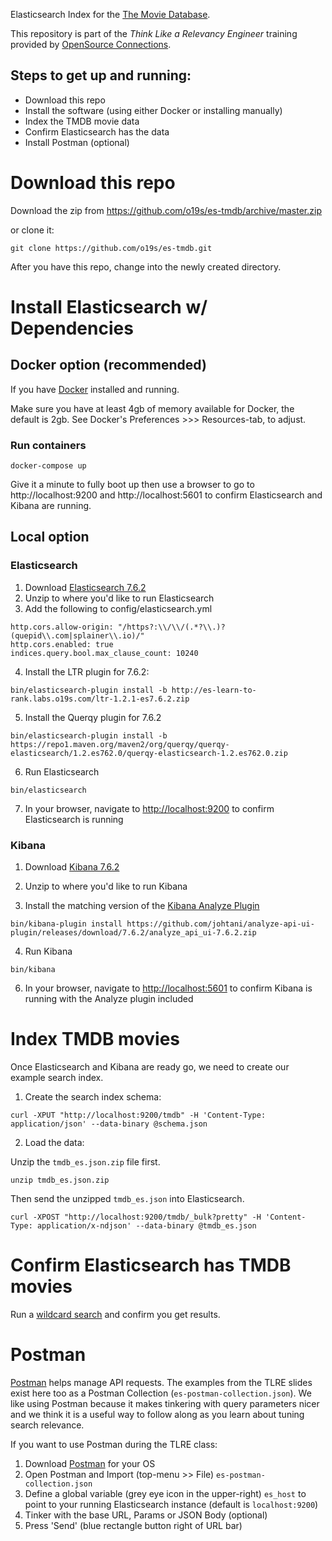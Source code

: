 Elasticsearch Index for the [The Movie Database](http://themoviedb.com).

This repository is part of the _Think Like a Relevancy Engineer_ training provided by [OpenSource Connections](https://opensourceconnections.com/events/training/).

## Steps to get up and running:
- Download this repo
- Install the software (using either Docker or installing manually)
- Index the TMDB movie data
- Confirm Elasticsearch has the data
- Install Postman (optional)

# Download this repo

Download the zip from https://github.com/o19s/es-tmdb/archive/master.zip

or clone it:

```
git clone https://github.com/o19s/es-tmdb.git
```

After you have this repo, change into the newly created directory.

# Install Elasticsearch w/ Dependencies

## Docker option (recommended)

If you have [Docker](https://www.docker.com/products/docker-desktop) installed and running.

Make sure you have at least 4gb of memory available for Docker, the default is 2gb. See Docker's Preferences >>> Resources-tab, to adjust.

### Run containers

```
docker-compose up
```

Give it a minute to fully boot up then use a browser to go to http://localhost:9200 and http://localhost:5601 to confirm Elasticsearch and Kibana are running.

## Local option

### Elasticsearch

1. Download [Elasticsearch 7.6.2](https://www.elastic.co/downloads/past-releases/elasticsearch-7-6-2)
2. Unzip to where you'd like to run Elasticsearch
3. Add the following to config/elasticsearch.yml

```
http.cors.allow-origin: "/https?:\\/\\/(.*?\\.)?(quepid\\.com|splainer\\.io)/"
http.cors.enabled: true
indices.query.bool.max_clause_count: 10240
```

4. Install the LTR plugin for 7.6.2:

```
bin/elasticsearch-plugin install -b http://es-learn-to-rank.labs.o19s.com/ltr-1.2.1-es7.6.2.zip
```

5. Install the Querqy plugin for 7.6.2

```
bin/elasticsearch-plugin install -b https://repo1.maven.org/maven2/org/querqy/querqy-elasticsearch/1.2.es762.0/querqy-elasticsearch-1.2.es762.0.zip
```

6. Run Elasticsearch

```
bin/elasticsearch
```

7. In your browser, navigate to [http://localhost:9200](http://localhost:9200) to confirm Elasticsearch is running

### Kibana

1. Download [Kibana 7.6.2](https://www.elastic.co/downloads/past-releases/kibana-7-6-2)

2. Unzip to where you'd like to run Kibana

3. Install the matching version of the [Kibana Analyze Plugin](https://github.com/johtani/analyze-api-ui-plugin)

```
bin/kibana-plugin install https://github.com/johtani/analyze-api-ui-plugin/releases/download/7.6.2/analyze_api_ui-7.6.2.zip
```

4. Run Kibana

```
bin/kibana
```

6. In your browser, navigate to [http://localhost:5601](http://localhost:5601) to confirm Kibana is running with the Analyze plugin included

# Index TMDB movies

Once Elasticsearch and Kibana are ready go, we need to create our example search index.



1. Create the search index schema:

```
curl -XPUT "http://localhost:9200/tmdb" -H 'Content-Type: application/json' --data-binary @schema.json
```


2. Load the data:


Unzip the `tmdb_es.json.zip` file first.

```
unzip tmdb_es.json.zip
```

Then send the unzipped `tmdb_es.json` into Elasticsearch.

```
curl -XPOST "http://localhost:9200/tmdb/_bulk?pretty" -H 'Content-Type: application/x-ndjson' --data-binary @tmdb_es.json
```

# Confirm Elasticsearch has TMDB movies

Run a [wildcard search](http://localhost:9200/tmdb/_search?q=*) and confirm you get results.

# Postman

[Postman](https://www.postman.com/) helps manage API requests. The examples from the TLRE slides exist here too as a Postman Collection (`es-postman-collection.json`). We like using Postman because it makes tinkering with query parameters nicer and we think it is a useful way to follow along as you learn about tuning search relevance.

If you want to use Postman during the TLRE class:

1. Download [Postman](https://www.postman.com/downloads/) for your OS
2. Open Postman and Import (top-menu >> File) `es-postman-collection.json`
3. Define a global variable (grey eye icon in the upper-right) `es_host` to point to your running Elasticsearch instance (default is `localhost:9200`)
4. Tinker with the base URL, Params or JSON Body (optional)
5. Press 'Send' (blue rectangle button right of URL bar)
